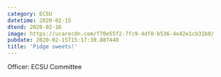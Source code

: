```yaml
---
category: ECSU
datetime: 2020-02-15
dtend: 2020-02-16
image: https://ucarecdn.com/f70e55f2-7fc9-4df8-b536-4e42e1cb31b0/
pubdate: 2020-02-15T15:17:39.887440
title: 'Pidge sweets!'
---
```

Officer: ECSU Committee

